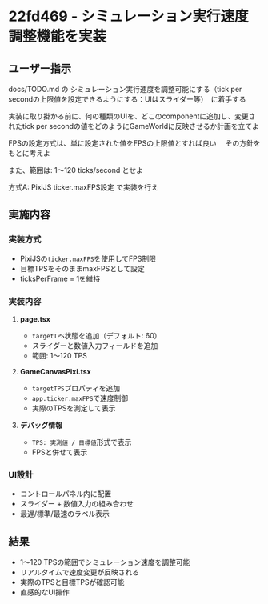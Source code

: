# 22fd469 - シミュレーション実行速度調整機能を実装

## ユーザー指示

docs/TODO.md の シミュレーション実行速度を調整可能にする（tick per secondの上限値を設定できるようにする：UIはスライダー等）　に着手する

実装に取り掛かる前に、何の種類のUIを、どこのcomponentに追加し、変更されたtick per secondの値をどのようにGameWorldに反映させるか計画を立てよ

FPSの設定方式は、単に設定された値をFPSの上限値とすれば良い　
その方針をもとに考えよ

また、範囲は: 1～120 ticks/second とせよ

方式A: PixiJS ticker.maxFPS設定 で実装を行え

## 実施内容

### 実装方式
- PixiJSの`ticker.maxFPS`を使用してFPS制限
- 目標TPSをそのままmaxFPSとして設定
- ticksPerFrame = 1を維持

### 実装内容

1. **page.tsx**
   - `targetTPS`状態を追加（デフォルト: 60）
   - スライダーと数値入力フィールドを追加
   - 範囲: 1～120 TPS

2. **GameCanvasPixi.tsx**
   - `targetTPS`プロパティを追加
   - `app.ticker.maxFPS`で速度制御
   - 実際のTPSを測定して表示

3. **デバッグ情報**
   - `TPS: 実測値 / 目標値`形式で表示
   - FPSと併せて表示

### UI設計
- コントロールパネル内に配置
- スライダー + 数値入力の組み合わせ
- 最遅/標準/最速のラベル表示

## 結果

- 1～120 TPSの範囲でシミュレーション速度を調整可能
- リアルタイムで速度変更が反映される
- 実際のTPSと目標TPSが確認可能
- 直感的なUI操作